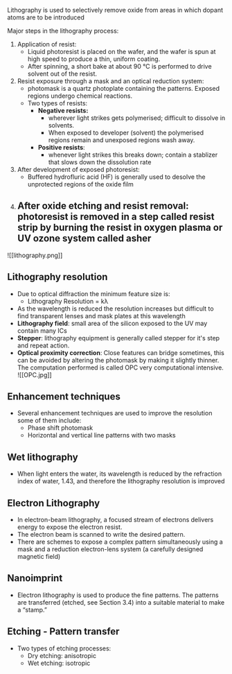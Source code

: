Lithography is used to selectively remove oxide from areas in which dopant atoms are to be introduced

Major steps in the lithography process: 
1. Application of resist: 
	- Liquid photoresist is placed on the wafer, and the wafer is spun at high speed to produce a thin, uniform coating. 
	- After spinning, a short bake at about 90 °C is performed to drive solvent out of the resist.
2. Resist exposure through a mask and an optical reduction system:
	- photomask is a quartz photoplate containing the patterns. Exposed regions undergo chemical reactions. 
	- Two types of resists:
		- __Negative resists:__ 
			- wherever light strikes gets polymerised; difficult to dissolve in solvents.
			- When exposed to developer (solvent) the polymerised regions remain and unexposed regions wash away.
		- __Positive resists__:  
			- whenever light strikes this breaks down; contain a stablizer that slows down the dissolution rate 
3. After development of exposed photoresist: 
	- Buffered hydrofluric acid (HF) is generally used to desolve the unprotected regions of the oxide film
4. After oxide etching and resist removal: photoresist is removed in a step called resist strip by burning the resist in oxygen plasma or UV ozone system called asher
	- 

![[lithography.png]]

## Lithography resolution
- Due to optical diffraction the minimum feature size is: 
	- Lithography Resolution = kλ
- As the wavelength is reduced the resolution increases but difficult to find transparent lenses and mask plates at this wavelength 
- **Lithography field**: small area of the silicon exposed to the UV may contain many ICs 
- **Stepper**: lithography equipment is generally called stepper for it's step and repeat action.
- **Optical proximity correction**: Close features can bridge sometimes, this can be avoided by altering the photomask by making it slightly thinner. The computation performed is called OPC very computational intensive.
![[OPC.jpg]]


## Enhancement techniques
- Several enhancement techniques are used to improve the resolution some of them include:
	- Phase shift photomask
	- Horizontal and vertical line patterns with two masks

## Wet lithography 
- When light enters the water, its wavelength is reduced by the refraction index of water, 1.43, and therefore the lithography resolution is improved

## Electron Lithography
- In electron-beam lithography, a focused stream of electrons delivers energy to expose the electron resist. 
- The electron beam is scanned to write the desired pattern.
- There are schemes to expose a complex pattern simultaneously using a mask and a reduction electron-lens system (a carefully designed magnetic field)

## Nanoimprint
- Electron lithography is used to produce the fine patterns. The patterns are transferred (etched, see Section 3.4) into a suitable material to make a “stamp.”

## Etching - Pattern transfer
- Two types of etching processes: 
	- Dry etching: anisotropic
	- Wet etching: isotropic
